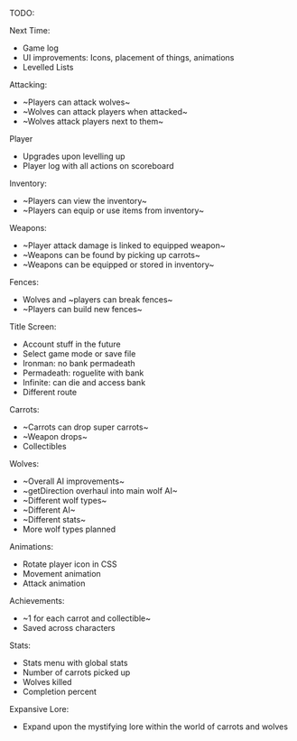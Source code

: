 TODO:

Next Time:
- Game log
- UI improvements: Icons, placement of things, animations
- Levelled Lists

Attacking:
- ~Players can attack wolves~
- ~Wolves can attack players when attacked~
- ~Wolves attack players next to them~

Player
- Upgrades upon levelling up
- Player log with all actions on scoreboard

Inventory:
- ~Players can view the inventory~
- ~Players can equip or use items from inventory~

Weapons:
- ~Player attack damage is linked to equipped weapon~
- ~Weapons can be found by picking up carrots~
- ~Weapons can be equipped or stored in inventory~

Fences:
- Wolves and ~players can break fences~
- ~Players can build new fences~

Title Screen:
- Account stuff in the future
- Select game mode or save file
- Ironman: no bank permadeath
- Permadeath: roguelite with bank
- Infinite: can die and access bank
- Different route

Carrots:
- ~Carrots can drop super carrots~
- ~Weapon drops~
- Collectibles

Wolves:
- ~Overall AI improvements~
- ~getDirection overhaul into main wolf AI~
- ~Different wolf types~
- ~Different AI~
- ~Different stats~
- More wolf types planned

Animations:
- Rotate player icon in CSS
- Movement animation
- Attack animation

Achievements:
- ~1 for each carrot and collectible~
- Saved across characters

Stats:
- Stats menu with global stats
- Number of carrots picked up
- Wolves killed
- Completion percent

Expansive Lore:
- Expand upon the mystifying lore within the world of carrots and wolves
